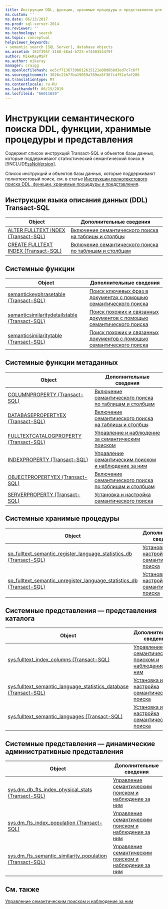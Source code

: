 ```yaml
---
title: Инструкции DDL, функции, хранимые процедуры и представления для семантического поиска | Документация Майкрософт
ms.custom: ''
ms.date: 06/13/2017
ms.prod: sql-server-2014
ms.reviewer: ''
ms.technology: search
ms.topic: conceptual
helpviewer_keywords:
- semantic search [SQL Server], database objects
ms.assetid: 182f395f-3168-48a4-b723-ef4403544f9f
author: MikeRayMSFT
ms.author: mikeray
manager: craigg
ms.openlocfilehash: ee5cf7136739b012615121e00d8b8d3ed7c7c6ff
ms.sourcegitcommit: 3026c22b7fba19059a769ea5f367c4f51efaf286
ms.translationtype: MT
ms.contentlocale: ru-RU
ms.lasthandoff: 06/15/2019
ms.locfileid: "66011039"
---
```

# <a name="semantic-search-ddl-functions-stored-procedures-and-views"></a>Инструкции семантического поиска DDL, функции, хранимые процедуры и представления
  Содержит список инструкций Transact-SQL и объектов базы данных, которые поддерживают статистический семантический поиск в [!INCLUDE[ssNoVersion](../../includes/ssnoversion-md.md)].  
  
 Список инструкций и объектов базы данных, которые поддерживают полнотекстовый поиск, см. в статье [Инструкции полнотекстового поиска DDL, функции, хранимые процедуры и представления](../views/views.md).  
  
##  <a name="ddl"></a> Инструкции языка описания данных (DDL) Transact-SQL  
  
|Object|Дополнительные сведения|  
|------------|----------------------|  
|[ALTER FULLTEXT INDEX (Transact-SQL)](/sql/t-sql/statements/alter-fulltext-index-transact-sql)|[Включение семантического поиска на таблицы и столбцы](enable-semantic-search-on-tables-and-columns.md)|  
|[CREATE FULLTEXT INDEX (Transact-SQL)](/sql/t-sql/statements/create-fulltext-index-transact-sql)|[Включение семантического поиска по таблицам и столбцам](enable-semantic-search-on-tables-and-columns.md)|  
  
##  <a name="func"></a> Системные функции  
  
|Object|Дополнительные сведения|  
|------------|----------------------|  
|[semantickeyphrasetable (Transact-SQL)](/sql/relational-databases/system-functions/semantickeyphrasetable-transact-sql)|[Поиск ключевых фраз в документах с помощью семантического поиска](find-key-phrases-in-documents-with-semantic-search.md)|  
|[semanticsimilaritydetailstable (Transact-SQL)](/sql/relational-databases/system-functions/semanticsimilaritydetailstable-transact-sql)|[Поиск похожих и связанных документов с помощью семантического поиска](find-similar-and-related-documents-with-semantic-search.md)|  
|[semanticsimilaritytable (Transact-SQL)](/sql/relational-databases/system-functions/semanticsimilaritytable-transact-sql)|[Поиск похожих и связанных документов с помощью семантического поиска](find-similar-and-related-documents-with-semantic-search.md)|  
  
##  <a name="meta"></a> Системные функции метаданных  
  
|Object|Дополнительные сведения|  
|------------|----------------------|  
|[COLUMNPROPERTY (Transact-SQL)](/sql/t-sql/functions/columnproperty-transact-sql)|[Включение семантического поиска по таблицам и столбцам](enable-semantic-search-on-tables-and-columns.md)|  
|[DATABASEPROPERTYEX (Transact-SQL)](/sql/t-sql/functions/databasepropertyex-transact-sql)|[Включение семантического поиска на таблицы и столбцы](enable-semantic-search-on-tables-and-columns.md)|  
|[FULLTEXTCATALOGPROPERTY (Transact-SQL)](/sql/t-sql/functions/fulltextcatalogproperty-transact-sql)|[Управление и наблюдение за семантическим поиском](manage-and-monitor-semantic-search.md)|  
|[INDEXPROPERTY (Transact-SQL)](/sql/t-sql/functions/indexproperty-transact-sql)|[Управление семантическим поиском и наблюдение за ним](manage-and-monitor-semantic-search.md)|  
|[OBJECTPROPERTYEX (Transact-SQL)](/sql/t-sql/functions/objectproperty-transact-sql)|[Включение семантического поиска по таблицам и столбцам](enable-semantic-search-on-tables-and-columns.md)|  
|[SERVERPROPERTY (Transact-SQL)](/sql/t-sql/functions/serverproperty-transact-sql)|[Установка и настройка семантического поиска](install-and-configure-semantic-search.md)|  
  
##  <a name="sproc"></a> Системные хранимые процедуры  
  
|Object|Дополнительные сведения|  
|------------|----------------------|  
|[sp_fulltext_semantic_register_language_statistics_db (Transact-SQL)](/sql/relational-databases/system-stored-procedures/sp-fulltext-semantic-register-language-statistics-db-transact-sql)|[Установка и настройка семантического поиска](install-and-configure-semantic-search.md)|  
|[sp_fulltext_semantic_unregister_language_statistics_db (Transact-SQL)](/sql/relational-databases/system-stored-procedures/sp-fulltext-semantic-unregister-language-statistics-db-transact-sql)|[Установка и настройка семантического поиска](install-and-configure-semantic-search.md)|  
  
##  <a name="cv"></a> Системные представления — представления каталога  
  
|Object|Дополнительные сведения|  
|------------|----------------------|  
|[sys.fulltext_index_columns (Transact-SQL)](/sql/relational-databases/system-catalog-views/sys-fulltext-index-columns-transact-sql)|[Управление семантическим поиском и наблюдение за ним](manage-and-monitor-semantic-search.md)|  
|[sys.fulltext_semantic_language_statistics_database (Transact-SQL)](/sql/relational-databases/system-catalog-views/sys-fulltext-semantic-language-statistics-database-transact-sql)|[Установка и настройка семантического поиска](install-and-configure-semantic-search.md)|  
|[sys.fulltext_semantic_languages (Transact-SQL)](/sql/relational-databases/system-catalog-views/sys-fulltext-semantic-languages-transact-sql)|[Установка и настройка семантического поиска](install-and-configure-semantic-search.md)|  
  
##  <a name="dmv"></a> Системные представления — динамические административные представления  
  
|Object|Дополнительные сведения|  
|------------|----------------------|  
|[sys.dm_db_fts_index_physical_stats (Transact-SQL)](/sql/relational-databases/system-dynamic-management-views/sys-dm-db-fts-index-physical-stats-transact-sql)|[Управление семантическим поиском и наблюдение за ним](manage-and-monitor-semantic-search.md)|  
|[sys.dm_fts_index_population (Transact-SQL)](/sql/relational-databases/system-dynamic-management-views/sys-dm-fts-index-population-transact-sql)|[Управление семантическим поиском и наблюдение за ним](manage-and-monitor-semantic-search.md)|  
|[sys.dm_fts_semantic_similarity_population (Transact-SQL)](/sql/relational-databases/system-dynamic-management-views/sys-dm-fts-semantic-similarity-population-transact-sql)|[Управление семантическим поиском и наблюдение за ним](manage-and-monitor-semantic-search.md)|  
  
## <a name="see-also"></a>См. также  
 [Управление семантическим поиском и наблюдение за ним](manage-and-monitor-semantic-search.md)  
  
  
